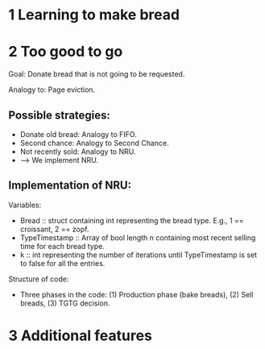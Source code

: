 # 1 Learning to make bread


# 2 Too good to go
Goal: Donate bread that is not going to be requested.

Analogy to: Page eviction.

## Possible strategies:
* Donate old bread: Analogy to FIFO.
* Second chance: Analogy to Second Chance.
* Not recently sold: Analogy to NRU.
* --> We implement NRU.

## Implementation of NRU:
Variables:
* Bread :: struct containing int representing the bread type. E.g., 1 == croissant, 2 == zopf.
* TypeTimestamp :: Array of bool length n containing most recent selling time for each bread type.
* k :: int representing the number of iterations until TypeTimestamp is set to false for all the entries.

Structure of code:
* Three phases in the code: (1) Production phase (bake breads), (2) Sell breads, (3) TGTG decision.


# 3 Additional features